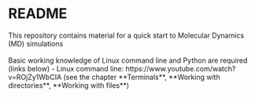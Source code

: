 <h1>README</h1>
This repository contains material for a quick start to Molecular Dynamics (MD) simulations<br>
<br>
Basic working knowledge of Linux command line and Python are required (links below)
- Linux command line: https://www.youtube.com/watch?v=ROjZy1WbCIA (see the chapter **Terminals**, **Working with directories**, **Working with files**)
